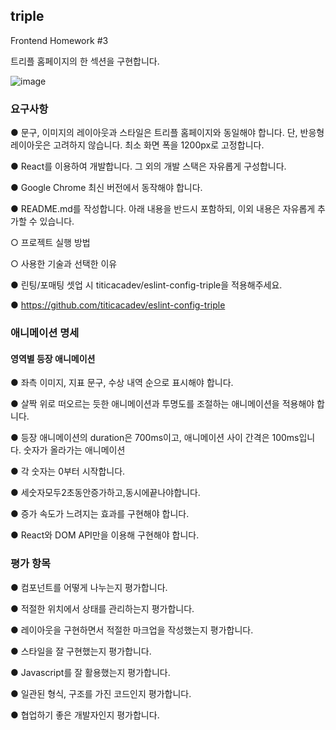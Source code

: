 ## triple

Frontend Homework #3

트리플 홈페이지의 한 섹션을 구현합니다.

![image](https://user-images.githubusercontent.com/61128538/174728224-876f15b2-9dc6-405f-9fb6-9192d92f56c1.png)


### 요구사항

● 문구, 이미지의 레이아웃과 스타일은 트리플 홈페이지와 동일해야 합니다. 단, 반응형 레이아웃은 고려하지 않습니다. 최소 화면 폭을 1200px로 고정합니다.

● React를 이용하여 개발합니다. 그 외의 개발 스택은 자유롭게 구성합니다.

● Google Chrome 최신 버전에서 동작해야 합니다.

● README.md를 작성합니다. 아래 내용을 반드시 포함하되, 이외 내용은 자유롭게
추가할 수 있습니다.

○ 프로젝트 실행 방법

○ 사용한 기술과 선택한 이유

● 린팅/포매팅 셋업 시 titicacadev/eslint-config-triple을 적용해주세요.

● https://github.com/titicacadev/eslint-config-triple

### 애니메이션 명세

#### 영역별 등장 애니메이션

● 좌측 이미지, 지표 문구, 수상 내역 순으로 표시해야 합니다.

● 살짝 위로 떠오르는 듯한 애니메이션과 투명도를 조절하는 애니메이션을
적용해야 합니다.

● 등장 애니메이션의 duration은 700ms이고, 애니메이션 사이 간격은 100ms입니다.
숫자가 올라가는 애니메이션

● 각 숫자는 0부터 시작합니다.

● 세숫자모두2초동안증가하고,동시에끝나야합니다.

● 증가 속도가 느려지는 효과를 구현해야 합니다.

● React와 DOM API만을 이용해 구현해야 합니다.

### 평가 항목

● 컴포넌트를 어떻게 나누는지 평가합니다.

● 적절한 위치에서 상태를 관리하는지 평가합니다.

● 레이아웃을 구현하면서 적절한 마크업을 작성했는지 평가합니다.

● 스타일을 잘 구현했는지 평가합니다.

● Javascript를 잘 활용했는지 평가합니다.

● 일관된 형식, 구조를 가진 코드인지 평가합니다.

● 협업하기 좋은 개발자인지 평가합니다.
